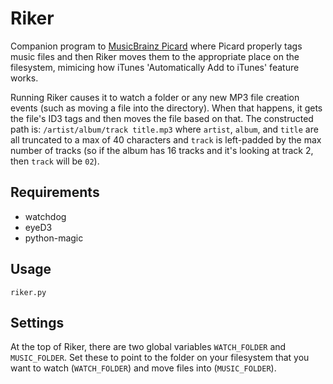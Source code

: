 Riker
=====

Companion program to [MusicBrainz Picard](https://picard.musicbrainz.org/) where
Picard properly tags music files and then Riker moves them to the appropriate place
on the filesystem, mimicing how iTunes 'Automatically Add to iTunes' feature works.

Running Riker causes it to watch a folder or any new MP3 file creation events (such as
moving a file into the directory). When that happens, it gets the file's ID3 tags and
then moves the file based on that. The constructed path is:
`/artist/album/track title.mp3`
where `artist`, `album`, and `title` are all truncated to a max of 40 characters and 
`track` is left-padded by the max number of tracks (so if the album has 16 tracks
and it's looking at track 2, then `track` will be `02`).

Requirements
------------
* watchdog
* eyeD3
* python-magic

Usage
-----
```
riker.py
```

Settings
-----------
At the top of Riker, there are two global variables `WATCH_FOLDER` and `MUSIC_FOLDER`.
Set these to point to the folder on your filesystem that you want to watch 
(`WATCH_FOLDER`) and move files into (`MUSIC_FOLDER`).
